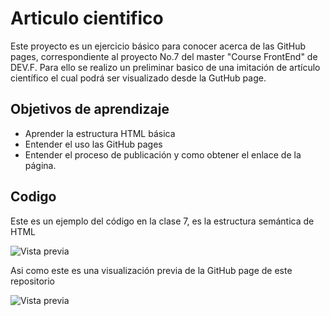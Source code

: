 # Articulo cientifico

Este proyecto es un ejercicio básico para conocer acerca de las GitHub pages, correspondiente al proyecto No.7 del master "Course FrontEnd" de DEV.F.
Para ello se realizo un preliminar basico de una imitación de artículo científico el cual podrá ser visualizado desde la GutHub page.

## Objetivos de aprendizaje

- Aprender la estructura HTML básica
- Entender el uso las GitHub pages
- Entender el proceso de publicación y como obtener el enlace de la página.

## Codigo 

Este es un ejemplo del código en la clase 7, es la estructura semántica de HTML

![Vista previa](https://i.postimg.cc/mkYzTFCy/img.png)

Asi como este es una visualización previa de la GitHub page de este repositorio

![Vista previa]()
